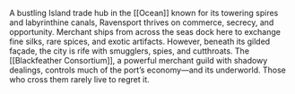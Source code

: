 A bustling Island trade hub in the [[Ocean]] known for its towering spires and labyrinthine canals, Ravensport thrives on commerce, secrecy, and opportunity. Merchant ships from across the seas dock here to exchange fine silks, rare spices, and exotic artifacts. However, beneath its gilded façade, the city is rife with smugglers, spies, and cutthroats. The [[Blackfeather Consortium]], a powerful merchant guild with shadowy dealings, controls much of the port’s economy—and its underworld. Those who cross them rarely live to regret it.